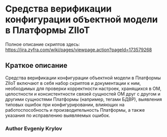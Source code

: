 #  Средства верификации конфигурации объектной модели в Платформы ZIIoT
Полное описание скриптов здесь:
https://jira.zyfra.com/wiki/pages/viewpage.action?pageId=173579268


## Краткое описание
Средства верификации конфигурации объектной модели в Платформы ZIIoT включают в себя набор скриптов и документации к ним, необходимых для проверки корректности настроек, хранящихся в ОМ, целостности и консистентности связей сущностей ОМ друг с другом и другими сущностями Платформы (например, тегами БДВР), выявления типовых ошибок при конфигурировании, влияющих на работоспособность и производительность Платформы, а также указания по исправлению выявляемых ошибок.

### Author Evgeniy Krylov